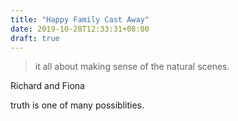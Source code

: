 ```yaml
---
title: "Happy Family Cast Away"
date: 2019-10-28T12:33:31+08:00
draft: true
---
```


> it all about making sense of the natural scenes.

Richard and Fiona

truth is one of many possiblities.
